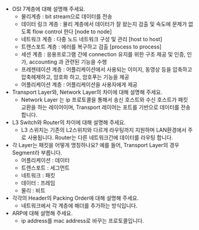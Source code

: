 - OSI 7계층에 대해 설명해 주세요.
  - 물리계층 : bit stream으로 데이터를 전송
  - 데이터 링크 계층 : 물리 계층에서 데이터가 잘 왔는지 검출 및 속도에 문제가 없도록 flow control 한다 [node to node]
  - 네트워크 계층 : 다중 노드 네트워크 구성 및 관리 [host to host]
  - 트렌스포트 계층 : 에러를 복구하고 검출 [process to process]
  - 세션 계층 : 응용프로그램 간에 connection 유지를 위한 구조 제공 및 인증, 인가, accounting 과 관련된 기능을 수행
  - 프레젠테이션 계층 : 어플리케이션에서 사용되는 이미지, 동영상 등을 압축하고 압축헤제하고, 암호화 하고, 암호푸는 기능을 제공
  - 어플리케이션 계층 : 어플리케이션을 사용자에게 제공
- Transport Layer와, Network Layer의 차이에 대해 설명해 주세요.
  - Network Layer 는 ip 프로토콜을 통해서 송신 호스트와 수신 호스트가 패킷 교환을 하는 레이어이며, Transport 레이어는 포트를 기반으로 데이터를 전송합니다.
- L3 Switch와 Router의 차이에 대해 설명해 주세요.
  - L3 스위치는 기존의 L2스위치와 다르게 라우팅까지 지원하며 LAN환경에서 주로 사용됩니다. Router는 다른 네트워크간에 데이터를 라우팅 합니다.
- 각 Layer는 패킷을 어떻게 명칭하나요? 예를 들어, Transport Layer의 경우 Segment라 부릅니다.
  - 어플리케이션 : 데이터
  - 트렌스포트 : 세그먼트
  - 네트워크 : 패킷
  - 데이터 : 프레임
  - 물리 : 비트
- 각각의 Header의 Packing Order에 대해 설명해 주세요.
  - 네트워크에서 각 계층에 해더를 추가하는 방식입니다.
- ARP에 대해 설명해 주세요.
  - ip address를 mac address로 바꾸는 프로토콜입니다.